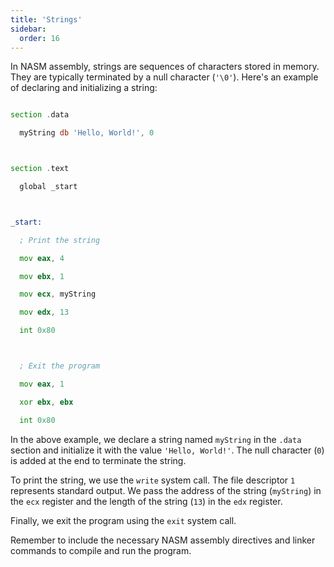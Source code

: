 ```yaml
---
title: 'Strings'
sidebar:
  order: 16
---
```


 

In NASM assembly, strings are sequences of characters stored in memory. They are typically terminated by a null character (`'\0'`). Here's an example of declaring and initializing a string:



```asm

section .data

  myString db 'Hello, World!', 0



section .text

  global _start



_start:

  ; Print the string

  mov eax, 4

  mov ebx, 1

  mov ecx, myString

  mov edx, 13

  int 0x80



  ; Exit the program

  mov eax, 1

  xor ebx, ebx

  int 0x80

```



In the above example, we declare a string named `myString` in the `.data` section and initialize it with the value `'Hello, World!'`. The null character (`0`) is added at the end to terminate the string.



To print the string, we use the `write` system call. The file descriptor `1` represents standard output. We pass the address of the string (`myString`) in the `ecx` register and the length of the string (`13`) in the `edx` register.



Finally, we exit the program using the `exit` system call.



Remember to include the necessary NASM assembly directives and linker commands to compile and run the program.
